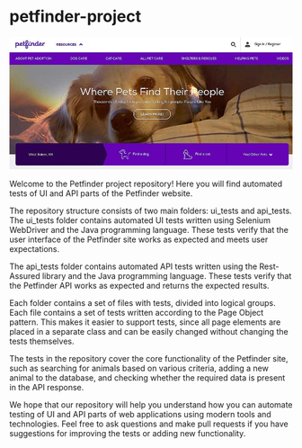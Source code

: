 
# petfinder-project

![Petfinder Logo](https://github.com/gutierrezlira/petfinder-project/blob/master/doc/dog-adoption-website-petfinder.jpg)

Welcome to the Petfinder project repository! Here you will find automated tests of UI and API parts of the Petfinder website.

The repository structure consists of two main folders: ui_tests and api_tests. The ui_tests folder contains automated UI tests written using Selenium WebDriver and the Java programming language. These tests verify that the user interface of the Petfinder site works as expected and meets user expectations.

The api_tests folder contains automated API tests written using the Rest-Assured library and the Java programming language. These tests verify that the Petfinder API works as expected and returns the expected results.

Each folder contains a set of files with tests, divided into logical groups. Each file contains a set of tests written according to the Page Object pattern. This makes it easier to support tests, since all page elements are placed in a separate class and can be easily changed without changing the tests themselves.

The tests in the repository cover the core functionality of the Petfinder site, such as searching for animals based on various criteria, adding a new animal to the database, and checking whether the required data is present in the API response.

We hope that our repository will help you understand how you can automate testing of UI and API parts of web applications using modern tools and technologies. Feel free to ask questions and make pull requests if you have suggestions for improving the tests or adding new functionality.
